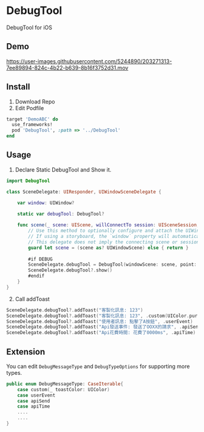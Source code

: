 # DebugTool

DebugTool for iOS

## Demo

https://user-images.githubusercontent.com/5244890/203271313-7ee89894-824c-4b22-b639-8b16f3752d31.mov

## Install

1. Download Repo 
2. Edit Podfile

```ruby
target 'DemoABC' do
  use_frameworks!
  pod 'DebugTool', :path => '../DebugTool'
end
```

## Usage

1. Declare Static DebugTool and Show it.

```swift
import DebugTool

class SceneDelegate: UIResponder, UIWindowSceneDelegate {

    var window: UIWindow?

    static var debugTool: DebugTool?
    
    func scene(_ scene: UIScene, willConnectTo session: UISceneSession, options connectionOptions: UIScene.ConnectionOptions) {
        // Use this method to optionally configure and attach the UIWindow `window` to the provided UIWindowScene `scene`.
        // If using a storyboard, the `window` property will automatically be initialized and attached to the scene.
        // This delegate does not imply the connecting scene or session are new (see `application:configurationForConnectingSceneSession` instead).
        guard let scene = (scene as? UIWindowScene) else { return }
        
        #if DEBUG
        SceneDelegate.debugTool = DebugTool(windowScene: scene, point: CGPoint(x: 100, y: 100))
        SceneDelegate.debugTool?.show()
        #endif
    }
}
```

2. Call addToast

```swift
SceneDelegate.debugTool?.addToast("客製化訊息: 123")
SceneDelegate.debugTool?.addToast("客製化訊息: 123", .custom(UIColor.purple))
SceneDelegate.debugTool?.addToast("使用者訊息: 點擊了A按鈕", .userEvent)
SceneDelegate.debugTool?.addToast("Api發送事件: 發送了OOXX的請求", .apiSend)
SceneDelegate.debugTool?.addToast("Api花費時間: 花費了0000ms", .apiTime)
```

## Extension

You can edit `DebugMessageType` and `DebugTypeOptions` for supporting more types.

```swift
public enum DebugMessageType: CaseIterable{
    case custom(_ toastColor: UIColor)
    case userEvent
    case apiSend
    case apiTime
    ....
    ....
}
```
